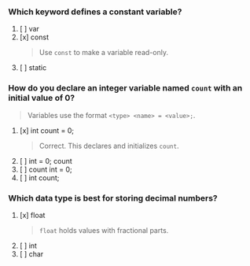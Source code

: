 ### Which keyword defines a constant variable?
1. [ ] var
1. [x] const
    > Use `const` to make a variable read-only.
1. [ ] static

### How do you declare an integer variable named `count` with an initial value of 0?
> Variables use the format `<type> <name> = <value>;`.
1. [x] int count = 0;
    > Correct. This declares and initializes `count`.
1. [ ] int = 0; count
1. [ ] count int = 0;
1. [ ] int count;

### Which data type is best for storing decimal numbers?
1. [x] float
    > `float` holds values with fractional parts.
1. [ ] int
1. [ ] char
